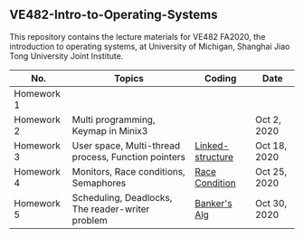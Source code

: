 ## VE482-Intro-to-Operating-Systems
This repository contains the lecture materials for VE482 FA2020, the introduction to operating systems, at University of Michigan, Shanghai Jiao Tong University Joint Institute.

|No.| Topics                           | Coding | Date |
|----------|----------------------------------|------------|---------|
| Homework 1 | |  ||
| Homework 2 |Multi programming, Keymap in Minix3|  |Oct 2, 2020|
| Homework 3 |User space, Multi-thread process, Function pointers |[Linked-structure](https://github.com/graveszhang/VE482-Intro-to-Operating-Systems/tree/master/homework/h3)|Oct 18, 2020|
| Homework 4 |Monitors, Race conditions, Semaphores | [Race Condition](https://github.com/graveszhang/VE482-Intro-to-Operating-Systems/tree/master/homework/h4)| Oct 25, 2020|
| Homework 5 |Scheduling, Deadlocks, The reader-writer problem | [Banker's Alg](https://github.com/graveszhang/VE482-Intro-to-Operating-Systems/tree/master/homework/h5/banker_alg) | Oct 30, 2020 |
